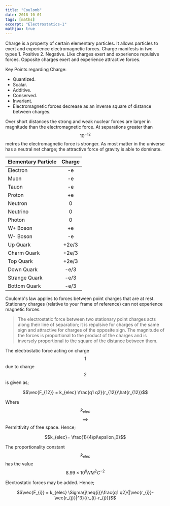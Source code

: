 ```yaml
---
title: "Coulomb"
date: 2018-10-01
tags: [maths]
excerpt: "Electrostatics-1"
mathjax: true
---
```


Charge is a property of certain elementary particles. It allows particles to exert and experience electromagnetic forces. Charge manifests in two types 1. Positive 2. Negative. Like charges exert and experience repulsive forces. Opposite charges exert and experience attractive forces.

Key Points regarding Charge:
* Quantized.
* Scalar.
* Additive.
* Conserved.
* Invariant.  
* Electromagnetic forces decrease as an inverse square of distance between charges.

Over short distances the strong and weak nuclear forces are larger in magnitude than the electromagnetic force.  At separations greater than $$10^{-12}$$ metres the electromagnetic force is stronger. As most matter in the universe has a neutral net charge; the attractive force of gravity is able to dominate.

| Elementary Particle | Charge  |
| ------------- |:-------------:|
| Electron      | -e            |
| Muon          | -e            |
| Tauon         | -e            |
| Proton        | +e            |
| Neutron       | 0             |
| Neutrino      | 0             |
| Photon        | 0             |
| W+ Boson      | +e            |
| W- Boson      | -e            |
| Up Quark      | +2e/3         |
| Charm Quark   | +2e/3         |
| Top Quark     | +2e/3         |
| Down Quark    | -e/3          |
| Strange Quark | -e/3          |
| Bottom Quark  | -e/3          |

Coulomb's law applies to forces between point charges that are at rest. Stationary charges (relative to your frame of reference) can not experience magnetic forces.

>The electrostatic force between two stationary point charges acts along their line of separation; it is repulsive for charges of the same sign and attractive for charges of the opposite sign. The magnitude of the forces is proportional to the product of the charges and is inversely proportional to the square of the distance between them.

The electrostatic force acting on charge $$1$$ due to charge $$2$$ is given as;

$$\vec{F_{12}} = k_{elec} \frac{q1 q2}{r_{12}}\hat{r_{12}}$$

Where $$k_{elec}$$ $$\implies$$ Permittivity of free space. Hence;

$$k_{elec}= \frac{1}{4\pi\epsilon_0}$$

The proportionality constant $$k_{elec}$$ has the value $$8.99 \times 10^9 N M^2 C^{-2}$$

Electrostatic forces may be added. Hence;

$$\vec{F_{i}} = k_{elec} \Sigma{j\neq{i}}\frac{q1 q2}{|\vec{r_{i}}-\vec{r_{j}}|^3}{(r_{i}-r_{j})}$$
